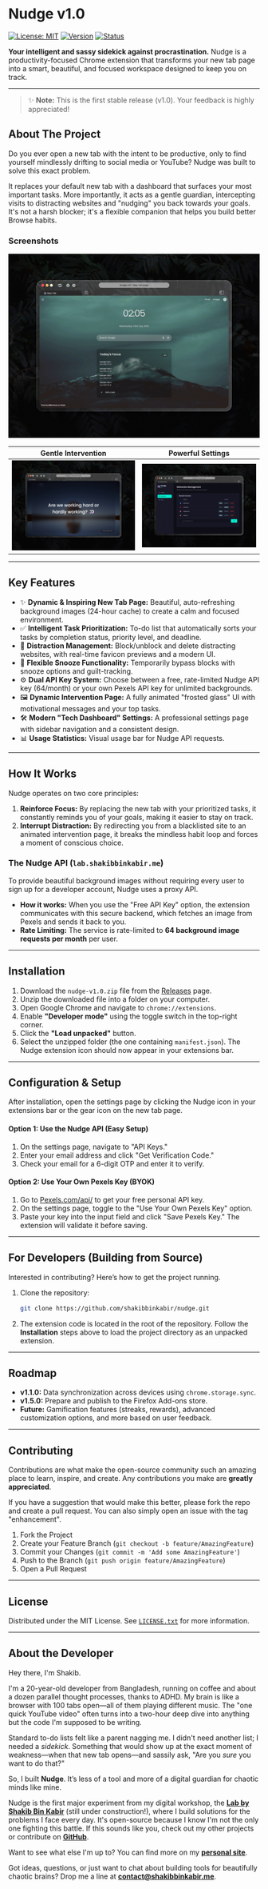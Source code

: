# Nudge v1.0

[![License: MIT](https://img.shields.io/badge/License-MIT-blue.svg)](https://opensource.org/licenses/MIT) [![Version](https://img.shields.io/badge/version-v1.0-green.svg)](https://github.com/shakibbinkabir/nudge/releases) [![Status](https://img.shields.io/badge/status-stable-brightgreen.svg)]()

**Your intelligent and sassy sidekick against procrastination.** Nudge is a productivity-focused Chrome extension that transforms your new tab page into a smart, beautiful, and focused workspace designed to keep you on track.

---

> ✨ **Note:** This is the first stable release (v1.0). Your feedback is highly appreciated!

## About The Project

Do you ever open a new tab with the intent to be productive, only to find yourself mindlessly drifting to social media or YouTube? Nudge was built to solve this exact problem.

It replaces your default new tab with a dashboard that surfaces your most important tasks. More importantly, it acts as a gentle guardian, intercepting visits to distracting websites and "nudging" you back towards your goals. It's not a harsh blocker; it's a flexible companion that helps you build better Browse habits.

### Screenshots

![Nudge New Tab Page](assets/presentation/ss_new_tab.jpg)

| Gentle Intervention | Powerful Settings |
| :---: | :---: |
| ![Nudge Intervention Page](assets/presentation/ss_intervention_quote.jpg) | ![Nudge Settings Page](assets/presentation/ss_settings.jpg) |

---

## Key Features

-   ✨ **Dynamic & Inspiring New Tab Page:** Beautiful, auto-refreshing background images (24-hour cache) to create a calm and focused environment.
-   ✅ **Intelligent Task Prioritization:** To-do list that automatically sorts your tasks by completion status, priority level, and deadline.
-   🚫 **Distraction Management:** Block/unblock and delete distracting websites, with real-time favicon previews and a modern UI.
-   🧘 **Flexible Snooze Functionality:** Temporarily bypass blocks with snooze options and guilt-tracking.
-   ⚙️ **Dual API Key System:** Choose between a free, rate-limited Nudge API key (64/month) or your own Pexels API key for unlimited backgrounds.
-   🖼️ **Dynamic Intervention Page:** A fully animated "frosted glass" UI with motivational messages and your top tasks.
-   🛠️ **Modern "Tech Dashboard" Settings:** A professional settings page with sidebar navigation and a consistent design.
-   📊 **Usage Statistics:** Visual usage bar for Nudge API requests.

---

## How It Works

Nudge operates on two core principles:

1.  **Reinforce Focus:** By replacing the new tab with your prioritized tasks, it constantly reminds you of your goals, making it easier to stay on track.
2.  **Interrupt Distraction:** By redirecting you from a blacklisted site to an animated intervention page, it breaks the mindless habit loop and forces a moment of conscious choice.

### The Nudge API (`lab.shakibbinkabir.me`)

To provide beautiful background images without requiring every user to sign up for a developer account, Nudge uses a proxy API.

-   **How it works:** When you use the "Free API Key" option, the extension communicates with this secure backend, which fetches an image from Pexels and sends it back to you.
-   **Rate Limiting:** The service is rate-limited to **64 background image requests per month** per user.

---

## Installation

1.  Download the `nudge-v1.0.zip` file from the [Releases](https://github.com/shakibbinkabir/nudge/releases) page.
2.  Unzip the downloaded file into a folder on your computer.
3.  Open Google Chrome and navigate to `chrome://extensions`.
4.  Enable **"Developer mode"** using the toggle switch in the top-right corner.
5.  Click the **"Load unpacked"** button.
6.  Select the unzipped folder (the one containing `manifest.json`). The Nudge extension icon should now appear in your extensions bar.

---

## Configuration & Setup

After installation, open the settings page by clicking the Nudge icon in your extensions bar or the gear icon on the new tab page.

#### Option 1: Use the Nudge API (Easy Setup)

1.  On the settings page, navigate to "API Keys."
2.  Enter your email address and click "Get Verification Code."
3.  Check your email for a 6-digit OTP and enter it to verify.

#### Option 2: Use Your Own Pexels Key (BYOK)

1.  Go to [Pexels.com/api/](https://www.pexels.com/api/) to get your free personal API key.
2.  On the settings page, toggle to the "Use Your Own Pexels Key" option.
3.  Paste your key into the input field and click "Save Pexels Key." The extension will validate it before saving.

---

## For Developers (Building from Source)

Interested in contributing? Here’s how to get the project running.

1.  Clone the repository:
    ```sh
    git clone https://github.com/shakibbinkabir/nudge.git
    ```
2.  The extension code is located in the root of the repository. Follow the **Installation** steps above to load the project directory as an unpacked extension.

---

## Roadmap

-   **v1.1.0:** Data synchronization across devices using `chrome.storage.sync`.
-   **v1.5.0:** Prepare and publish to the Firefox Add-ons store.
-   **Future:** Gamification features (streaks, rewards), advanced customization options, and more based on user feedback.

---

## Contributing

Contributions are what make the open-source community such an amazing place to learn, inspire, and create. Any contributions you make are **greatly appreciated**.

If you have a suggestion that would make this better, please fork the repo and create a pull request. You can also simply open an issue with the tag "enhancement".

1.  Fork the Project
2.  Create your Feature Branch (`git checkout -b feature/AmazingFeature`)
3.  Commit your Changes (`git commit -m 'Add some AmazingFeature'`)
4.  Push to the Branch (`git push origin feature/AmazingFeature`)
5.  Open a Pull Request

---

## License

Distributed under the MIT License. See [`LICENSE.txt`](https://github.com/shakibbinkabir/nudge?tab=MIT-1-ov-file) for more information.

---

## About the Developer

Hey there, I'm Shakib.

I'm a 20-year-old developer from Bangladesh, running on coffee and about a dozen parallel thought processes, thanks to ADHD. My brain is like a browser with 100 tabs open—all of them playing different music. The "one quick YouTube video" often turns into a two-hour deep dive into anything but the code I'm supposed to be writing.

Standard to-do lists felt like a parent nagging me. I didn't need another list; I needed a *sidekick*. Something that would show up at the exact moment of weakness—when that new tab opens—and sassily ask, "Are you *sure* you want to do that?"

So, I built **Nudge**. It’s less of a tool and more of a digital guardian for chaotic minds like mine.

Nudge is the first major experiment from my digital workshop, the **[Lab by Shakib Bin Kabir](https://lab.shakibbinkabir.me)** (still under construction!), where I build solutions for the problems I face every day. It's open-source because I know I'm not the only one fighting this battle. If this sounds like you, check out my other projects or contribute on **[GitHub](https://github.com/shakibbinkabir)**.

Want to see what else I'm up to? You can find more on my **[personal site](https://shakibbinkabir.me)**.

Got ideas, questions, or just want to chat about building tools for beautifully chaotic brains? Drop me a line at **[contact@shakibbinkabir.me](mailto:contact@shakibbinkabir.me)**.